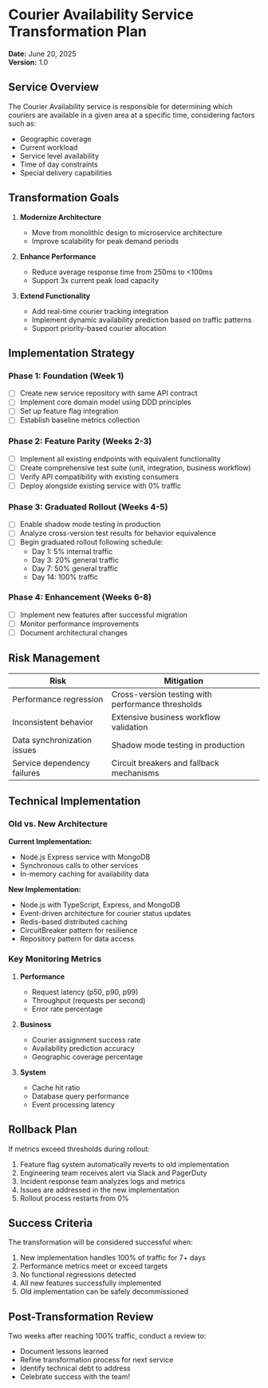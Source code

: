 # Courier Availability Service Transformation Plan
**Date:** June 20, 2025  
**Version:** 1.0

## Service Overview

The Courier Availability service is responsible for determining which couriers are available in a given area at a specific time, considering factors such as:
- Geographic coverage
- Current workload
- Service level availability
- Time of day constraints
- Special delivery capabilities

## Transformation Goals

1. **Modernize Architecture**
   - Move from monolithic design to microservice architecture
   - Improve scalability for peak demand periods

2. **Enhance Performance**
   - Reduce average response time from 250ms to <100ms
   - Support 3x current peak load capacity

3. **Extend Functionality**
   - Add real-time courier tracking integration
   - Implement dynamic availability prediction based on traffic patterns
   - Support priority-based courier allocation

## Implementation Strategy

### Phase 1: Foundation (Week 1)

- [ ] Create new service repository with same API contract
- [ ] Implement core domain model using DDD principles
- [ ] Set up feature flag integration
- [ ] Establish baseline metrics collection

### Phase 2: Feature Parity (Weeks 2-3)

- [ ] Implement all existing endpoints with equivalent functionality
- [ ] Create comprehensive test suite (unit, integration, business workflow)
- [ ] Verify API compatibility with existing consumers
- [ ] Deploy alongside existing service with 0% traffic

### Phase 3: Graduated Rollout (Weeks 4-5)

- [ ] Enable shadow mode testing in production
- [ ] Analyze cross-version test results for behavior equivalence
- [ ] Begin graduated rollout following schedule:
  - Day 1: 5% internal traffic
  - Day 3: 20% general traffic
  - Day 7: 50% general traffic
  - Day 14: 100% traffic

### Phase 4: Enhancement (Weeks 6-8)

- [ ] Implement new features after successful migration
- [ ] Monitor performance improvements
- [ ] Document architectural changes

## Risk Management

| Risk | Mitigation |
|------|------------|
| Performance regression | Cross-version testing with performance thresholds |
| Inconsistent behavior | Extensive business workflow validation |
| Data synchronization issues | Shadow mode testing in production |
| Service dependency failures | Circuit breakers and fallback mechanisms |

## Technical Implementation

### Old vs. New Architecture

**Current Implementation:**
- Node.js Express service with MongoDB
- Synchronous calls to other services
- In-memory caching for availability data

**New Implementation:**
- Node.js with TypeScript, Express, and MongoDB
- Event-driven architecture for courier status updates
- Redis-based distributed caching
- CircuitBreaker pattern for resilience
- Repository pattern for data access

### Key Monitoring Metrics

1. **Performance**
   - Request latency (p50, p90, p99)
   - Throughput (requests per second)
   - Error rate percentage

2. **Business**
   - Courier assignment success rate
   - Availability prediction accuracy
   - Geographic coverage percentage

3. **System**
   - Cache hit ratio
   - Database query performance
   - Event processing latency

## Rollback Plan

If metrics exceed thresholds during rollout:

1. Feature flag system automatically reverts to old implementation
2. Engineering team receives alert via Slack and PagerDuty
3. Incident response team analyzes logs and metrics
4. Issues are addressed in the new implementation
5. Rollout process restarts from 0%

## Success Criteria

The transformation will be considered successful when:

1. New implementation handles 100% of traffic for 7+ days
2. Performance metrics meet or exceed targets
3. No functional regressions detected
4. All new features successfully implemented
5. Old implementation can be safely decommissioned

## Post-Transformation Review

Two weeks after reaching 100% traffic, conduct a review to:
- Document lessons learned
- Refine transformation process for next service
- Identify technical debt to address
- Celebrate success with the team!

